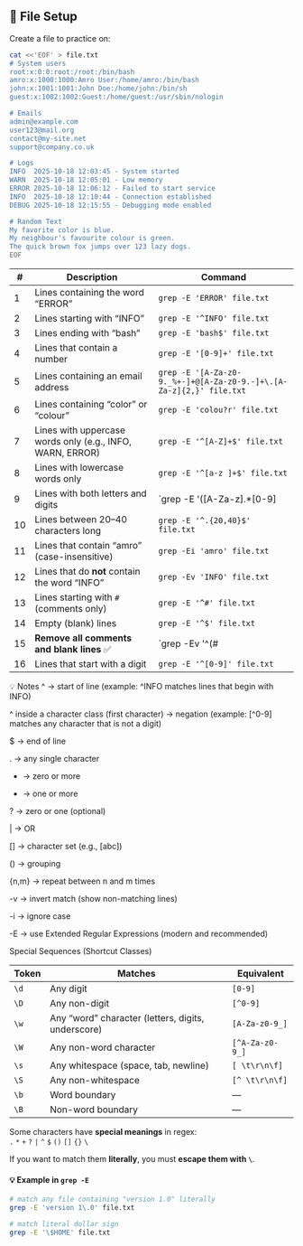 ## 📘 File Setup
Create a file to practice on:
```bash
cat <<'EOF' > file.txt
# System users
root:x:0:0:root:/root:/bin/bash
amro:x:1000:1000:Amro User:/home/amro:/bin/bash
john:x:1001:1001:John Doe:/home/john:/bin/sh
guest:x:1002:1002:Guest:/home/guest:/usr/sbin/nologin

# Emails
admin@example.com
user123@mail.org
contact@my-site.net
support@company.co.uk

# Logs
INFO  2025-10-18 12:03:45 - System started
WARN  2025-10-18 12:05:01 - Low memory
ERROR 2025-10-18 12:06:12 - Failed to start service
INFO  2025-10-18 12:10:44 - Connection established
DEBUG 2025-10-18 12:15:55 - Debugging mode enabled

# Random Text
My favorite color is blue.
My neighbour's favourite colour is green.
The quick brown fox jumps over 123 lazy dogs.
EOF
```
| #  | Description                                               | Command                                                             |
|----|-----------------------------------------------------------|---------------------------------------------------------------------|
| 1  | Lines containing the word “ERROR”                         | `grep -E 'ERROR' file.txt`                                          |
| 2  | Lines starting with “INFO”                                | `grep -E '^INFO' file.txt`                                          |
| 3  | Lines ending with “bash”                                  | `grep -E 'bash$' file.txt`                                          |
| 4  | Lines that contain a number                               | `grep -E '[0-9]+' file.txt`                                         |
| 5  | Lines containing an email address                         | `grep -E '[A-Za-z0-9._%+-]+@[A-Za-z0-9.-]+\.[A-Za-z]{2,}' file.txt` |
| 6  | Lines containing “color” or “colour”                      | `grep -E 'colou?r' file.txt`                                        |
| 7  | Lines with uppercase words only (e.g., INFO, WARN, ERROR) | `grep -E '^[A-Z]+$' file.txt`                                       |
| 8  | Lines with lowercase words only                           | `grep -E '^[a-z ]+$' file.txt`                                      |
| 9  | Lines with both letters and digits                        | `grep -E '([A-Za-z].*[0-9]|[0-9].*[A-Za-z])' file.txt`              |
| 10 | Lines between 20–40 characters long                       | `grep -E '^.{20,40}$' file.txt`                                     |
| 11 | Lines that contain “amro” (case-insensitive)              | `grep -Ei 'amro' file.txt`                                          |
| 12 | Lines that do **not** contain the word “INFO”             | `grep -Ev 'INFO' file.txt`                                          |
| 13 | Lines starting with `#` (comments only)                   | `grep -E '^#' file.txt`                                             |
| 14 | Empty (blank) lines                                       | `grep -E '^$' file.txt`                                             |
| 15 | **Remove all comments and blank lines** ✅                 | `grep -Ev '^(#|$)' file.txt`                                        |
| 16 | Lines that start with a digit                             | `grep -E '^[0-9]' file.txt`                                         |

💡 Notes
^ → start of line (example: ^INFO matches lines that begin with INFO)

^ inside a character class (first character) → negation (example: [^0-9] matches any character that is not a digit)

$ → end of line

. → any single character

* → zero or more

+ → one or more

? → zero or one (optional)

| → OR

[] → character set (e.g., [abc])

() → grouping

{n,m} → repeat between n and m times

-v → invert match (show non-matching lines)

-i → ignore case

-E → use Extended Regular Expressions (modern and recommended)

Special Sequences (Shortcut Classes)

| Token | Matches                                            | Equivalent      |
| ----- | -------------------------------------------------- | --------------- |
| `\d`  | Any digit                                          | `[0-9]`         |
| `\D`  | Any non-digit                                      | `[^0-9]`        |
| `\w`  | Any “word” character (letters, digits, underscore) | `[A-Za-z0-9_]`  |
| `\W`  | Any non-word character                             | `[^A-Za-z0-9_]` |
| `\s`  | Any whitespace (space, tab, newline)               | `[ \t\r\n\f]`   |
| `\S`  | Any non-whitespace                                 | `[^ \t\r\n\f]`  |
| `\b`  | Word boundary                                      | —               |
| `\B`  | Non-word boundary                                  | —               |

Some characters have **special meanings** in regex:  
`.` `*` `+` `?` `|` `^` `$` `()` `[]` `{}` `\`

If you want to match them **literally**, you must **escape them with `\`**.
#### 💡 Example in `grep -E`
```bash
# match any file containing "version 1.0" literally
grep -E 'version 1\.0' file.txt

# match literal dollar sign
grep -E '\$HOME' file.txt
